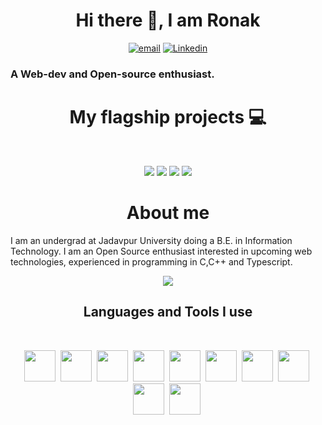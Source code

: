 <p> <h1 align="center">Hi there 👋, I am Ronak</h1> </p>

<p align="center">
  <a href="mailto:ronaksanpui@gmail.com"> <img src="https://img.shields.io/badge/Gmail-D14836?style=for-the-badge&logo=gmail&logoColor=white" alt="email" /></a>
  <a href="https://www.linkedin.com/in/ronak-sanpui/"> <img src="https://img.shields.io/badge/linkedin-%230077B5.svg?style=for-the-badge&logo=linkedin&logoColor=white" alt="Linkedin" /></a>
</p>

<h3><b size=10rem>A Web-dev and Open-source enthusiast.</b></h3>


<h1 align="center">My flagship projects 💻</h2> <br />
<p align="center">
  <a href="https://github.com/sagnikh/peer-programming"><img src="https://github-readme-stats.vercel.app/api/pin/?username=sagnikh&repo=peer-programming&theme=tokyonight"/></a>
  <a href="https://github.com/sanpuironak/disgit"><img src="https://github-readme-stats.vercel.app/api/pin/?username=sanpuironak&repo=disgit&theme=tokyonight"/></a>
  <a href="https://github.com/sanpuironak/portfolio"><img src="https://github-readme-stats.vercel.app/api/pin/?username=sanpuironak&repo=portfoliov1&theme=tokyonight"/></a>
  <a href="https://github.com/sanpuironak/cpp-lib"><img src="https://github-readme-stats.vercel.app/api/pin/?username=sanpuironak&repo=cpp-lib&theme=tokyonight"/></a>
</p>


<h1 align="center">About me</h2>
<p >
  I am an undergrad at Jadavpur University doing a B.E. in Information Technology. I am an Open Source enthusiast interested in upcoming web technologies, experienced in programming in C,C++ and Typescript.
  
</p>

<p align="center">
  <a href="https://github.com/sanpuironak/"><img src="https://github-readme-stats.vercel.app/api?username=sanpuironak&show_icons=true&theme=tokyonight"/></a>
</p>


<h2 align="center"> Languages and Tools I use</h2> <br />

<p align="center">
  <img src="https://cdn.jsdelivr.net/gh/devicons/devicon/icons/c/c-original.svg" height=50 width=50 />&nbsp;
  <img src="https://cdn.jsdelivr.net/gh/devicons/devicon/icons/cplusplus/cplusplus-original.svg"  height=50 width=50 />&nbsp;
  <img src="https://cdn.jsdelivr.net/gh/devicons/devicon/icons/nodejs/nodejs-original.svg" height=50 width=50/>&nbsp;
  <img src="https://cdn.jsdelivr.net/gh/devicons/devicon/icons/javascript/javascript-original.svg" height=50 width=50/>&nbsp;
  <img src="https://cdn.jsdelivr.net/gh/devicons/devicon/icons/java/java-original-wordmark.svg" height=50 width=50/>&nbsp;
  <img src="https://cdn.jsdelivr.net/gh/devicons/devicon/icons/typescript/typescript-original.svg" height=50 width=50/>&nbsp;
  <img src="https://cdn.jsdelivr.net/gh/devicons/devicon/icons/socketio/socketio-original.svg" height=50 width=50/>&nbsp;
  <img src="https://cdn.jsdelivr.net/gh/devicons/devicon/icons/mongodb/mongodb-original-wordmark.svg" height=50 width=50/>&nbsp;
  <img src="https://cdn.jsdelivr.net/gh/devicons/devicon/icons/react/react-original-wordmark.svg" height=50 width=50/>&nbsp;
  <img src="https://cdn.jsdelivr.net/gh/devicons/devicon/icons/vscode/vscode-original.svg" height=50 width=50/>&nbsp;
</p>




